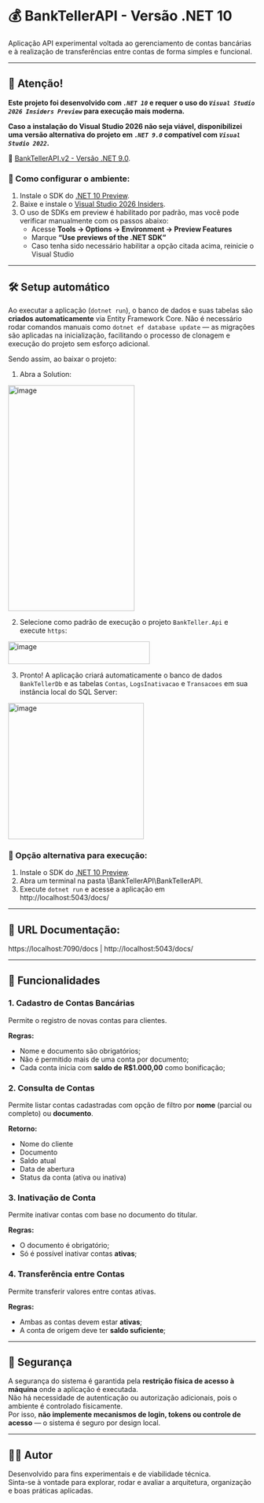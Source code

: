 # 💰 BankTellerAPI - Versão .NET 10

Aplicação API experimental voltada ao gerenciamento de contas bancárias e à realização de transferências entre contas de forma simples e funcional.

---

## 🚨 Atenção! 
**Este projeto foi desenvolvido com _`.NET 10`_ e requer o uso do _`Visual Studio 2026 Insiders Preview`_ para execução mais moderna.**

**Caso a instalação do Visual Studio 2026 não seja viável, disponibilizei uma versão alternativa do projeto em _`.NET 9.0`_ compatível com _`Visual Studio 2022`_.**

🔗 [BankTellerAPI.v2 - Versão .NET 9.0](https://github.com/brnpalma/BankTeller.v2).

### 🔧 Como configurar o ambiente:

1. Instale o SDK do [.NET 10 Preview](https://dotnet.microsoft.com/en-us/download/dotnet/10.0).
2. Baixe e instale o [Visual Studio 2026 Insiders](https://visualstudio.microsoft.com/vs/preview/).
3. O uso de SDKs em preview é habilitado por padrão, mas você pode verificar manualmente com os passos abaixo:
   - Acesse **Tools → Options → Environment → Preview Features**
   - Marque **“Use previews of the .NET SDK”**
   - Caso tenha sido necessário habilitar a opção citada acima, reinicie o Visual Studio

---

## 🛠️ Setup automático

Ao executar a aplicação (`dotnet run`), o banco de dados e suas tabelas são **criados automaticamente** via Entity Framework Core. Não é necessário rodar comandos manuais como `dotnet ef database update` — as migrações são aplicadas na inicialização, facilitando o processo de clonagem e execução do projeto sem esforço adicional.

Sendo assim, ao baixar o projeto:

1. Abra a Solution:
<img width="257" height="459" alt="image" src="https://github.com/user-attachments/assets/0c576e6c-d321-4433-b78c-5fbf65d2e4e6" />

2. Selecione como padrão de execução o projeto `BankTeller.Api` e execute `https`:
<img width="288" height="46" alt="image" src="https://github.com/user-attachments/assets/bc2517f2-488f-477d-ad4d-737fb611934f" />

3. Pronto! A aplicação criará automaticamente o banco de dados `BankTellerDb` e as tabelas `Contas`, `LogsInativacao` e `Transacoes` em sua instância local do SQL Server:
<img width="276" height="277" alt="image" src="https://github.com/user-attachments/assets/b306c6b9-485c-4468-9435-57d2b83c11eb" />

### 🔧 Opção alternativa para execução:

1. Instale o SDK do [.NET 10 Preview](https://dotnet.microsoft.com/en-us/download/dotnet/10.0).
2. Abra um terminal na pasta \BankTellerAPI\BankTellerAPI.
3. Execute `dotnet run` e acesse a aplicação em http://localhost:5043/docs/

---

## 📎 URL Documentação:
https://localhost:7090/docs | http://localhost:5043/docs/

---

## 🧩 Funcionalidades

### 1. Cadastro de Contas Bancárias
Permite o registro de novas contas para clientes.  

**Regras:**
- Nome e documento são obrigatórios;  
- Não é permitido mais de uma conta por documento;  
- Cada conta inicia com **saldo de R$1.000,00** como bonificação;  

### 2. Consulta de Contas
Permite listar contas cadastradas com opção de filtro por **nome** (parcial ou completo) ou **documento**.  

**Retorno:**
- Nome do cliente  
- Documento  
- Saldo atual  
- Data de abertura  
- Status da conta (ativa ou inativa)

### 3. Inativação de Conta
Permite inativar contas com base no documento do titular.  

**Regras:**
- O documento é obrigatório;  
- Só é possível inativar contas **ativas**;  

### 4. Transferência entre Contas
Permite transferir valores entre contas ativas.  

**Regras:**
- Ambas as contas devem estar **ativas**;  
- A conta de origem deve ter **saldo suficiente**;  

---

## 🔐 Segurança

A segurança do sistema é garantida pela **restrição física de acesso à máquina** onde a aplicação é executada.  
Não há necessidade de autenticação ou autorização adicionais, pois o ambiente é controlado fisicamente.  
Por isso, **não implemente mecanismos de login, tokens ou controle de acesso** — o sistema é seguro por design local.

---

## 👨‍💻 Autor

Desenvolvido para fins experimentais e de viabilidade técnica.  
Sinta-se à vontade para explorar, rodar e avaliar a arquitetura, organização e boas práticas aplicadas.
